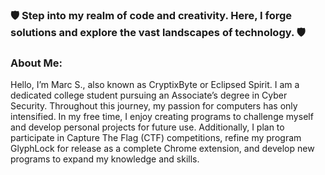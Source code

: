 
### 🛡️ Step into my realm of code and creativity. Here, I forge solutions and explore the vast landscapes of technology. 🛡️

### About Me: 
Hello, I’m Marc S., also known as CryptixByte or Eclipsed Spirit. I am a dedicated college student pursuing an Associate’s degree in Cyber Security. Throughout this journey, my passion for computers has only intensified. In my free time, I enjoy creating programs to challenge myself and develop personal projects for future use. Additionally, I plan to participate in Capture The Flag (CTF) competitions, refine my program GlyphLock for release as a complete Chrome extension, and develop new programs to expand my knowledge and skills.






<!--
**CryptixByte/CryptixByte** is a ✨ _special_ ✨ repository because its `README.md` (this file) appears on your GitHub profile.

Here are some ideas to get you started:

- 🔭 I’m currently working on ...
- 🌱 I’m currently learning ...
- 👯 I’m looking to collaborate on ...
- 🤔 I’m looking for help with ...
- 💬 Ask me about ...
- 📫 How to reach me: ...
- 😄 Pronouns: ...
- ⚡ Fun fact: ...
-->

